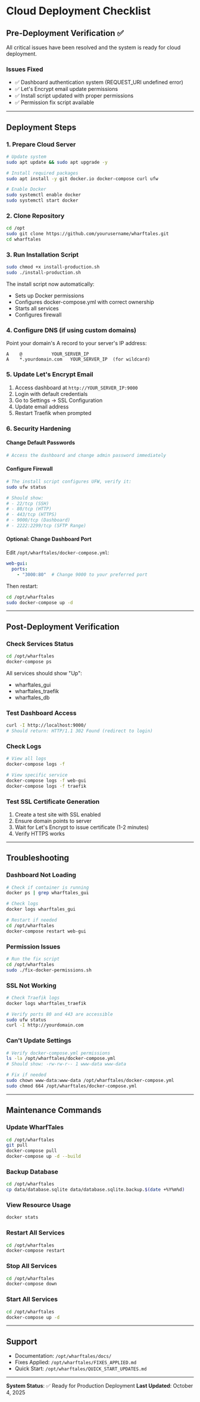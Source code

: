 # Cloud Deployment Checklist

## Pre-Deployment Verification ✅

All critical issues have been resolved and the system is ready for cloud deployment.

### Issues Fixed
- ✅ Dashboard authentication system (REQUEST_URI undefined error)
- ✅ Let's Encrypt email update permissions
- ✅ Install script updated with proper permissions
- ✅ Permission fix script available

---

## Deployment Steps

### 1. Prepare Cloud Server
```bash
# Update system
sudo apt update && sudo apt upgrade -y

# Install required packages
sudo apt install -y git docker.io docker-compose curl ufw

# Enable Docker
sudo systemctl enable docker
sudo systemctl start docker
```

### 2. Clone Repository
```bash
cd /opt
sudo git clone https://github.com/yourusername/wharftales.git
cd wharftales
```

### 3. Run Installation Script
```bash
sudo chmod +x install-production.sh
sudo ./install-production.sh
```

The install script now automatically:
- Sets up Docker permissions
- Configures docker-compose.yml with correct ownership
- Starts all services
- Configures firewall

### 4. Configure DNS (if using custom domains)
Point your domain's A record to your server's IP address:
```
A    @           YOUR_SERVER_IP
A    *.yourdomain.com   YOUR_SERVER_IP  (for wildcard)
```

### 5. Update Let's Encrypt Email
1. Access dashboard at `http://YOUR_SERVER_IP:9000`
2. Login with default credentials
3. Go to Settings → SSL Configuration
4. Update email address
5. Restart Traefik when prompted

### 6. Security Hardening

#### Change Default Passwords
```bash
# Access the dashboard and change admin password immediately
```

#### Configure Firewall
```bash
# The install script configures UFW, verify it:
sudo ufw status

# Should show:
# - 22/tcp (SSH)
# - 80/tcp (HTTP)
# - 443/tcp (HTTPS)
# - 9000/tcp (Dashboard)
# - 2222:2299/tcp (SFTP Range)
```

#### Optional: Change Dashboard Port
Edit `/opt/wharftales/docker-compose.yml`:
```yaml
web-gui:
  ports:
    - "3000:80"  # Change 9000 to your preferred port
```

Then restart:
```bash
cd /opt/wharftales
sudo docker-compose up -d
```

---

## Post-Deployment Verification

### Check Services Status
```bash
cd /opt/wharftales
docker-compose ps
```

All services should show "Up":
- wharftales_gui
- wharftales_traefik
- wharftales_db

### Test Dashboard Access
```bash
curl -I http://localhost:9000/
# Should return: HTTP/1.1 302 Found (redirect to login)
```

### Check Logs
```bash
# View all logs
docker-compose logs -f

# View specific service
docker-compose logs -f web-gui
docker-compose logs -f traefik
```

### Test SSL Certificate Generation
1. Create a test site with SSL enabled
2. Ensure domain points to server
3. Wait for Let's Encrypt to issue certificate (1-2 minutes)
4. Verify HTTPS works

---

## Troubleshooting

### Dashboard Not Loading
```bash
# Check if container is running
docker ps | grep wharftales_gui

# Check logs
docker logs wharftales_gui

# Restart if needed
cd /opt/wharftales
docker-compose restart web-gui
```

### Permission Issues
```bash
# Run the fix script
cd /opt/wharftales
sudo ./fix-docker-permissions.sh
```

### SSL Not Working
```bash
# Check Traefik logs
docker logs wharftales_traefik

# Verify ports 80 and 443 are accessible
sudo ufw status
curl -I http://yourdomain.com
```

### Can't Update Settings
```bash
# Verify docker-compose.yml permissions
ls -la /opt/wharftales/docker-compose.yml
# Should show: -rw-rw-r-- 1 www-data www-data

# Fix if needed
sudo chown www-data:www-data /opt/wharftales/docker-compose.yml
sudo chmod 664 /opt/wharftales/docker-compose.yml
```

---

## Maintenance Commands

### Update WharfTales
```bash
cd /opt/wharftales
git pull
docker-compose pull
docker-compose up -d --build
```

### Backup Database
```bash
cd /opt/wharftales
cp data/database.sqlite data/database.sqlite.backup.$(date +%Y%m%d)
```

### View Resource Usage
```bash
docker stats
```

### Restart All Services
```bash
cd /opt/wharftales
docker-compose restart
```

### Stop All Services
```bash
cd /opt/wharftales
docker-compose down
```

### Start All Services
```bash
cd /opt/wharftales
docker-compose up -d
```

---

## Support

- Documentation: `/opt/wharftales/docs/`
- Fixes Applied: `/opt/wharftales/FIXES_APPLIED.md`
- Quick Start: `/opt/wharftales/QUICK_START_UPDATES.md`

---

**System Status**: ✅ Ready for Production Deployment
**Last Updated**: October 4, 2025
